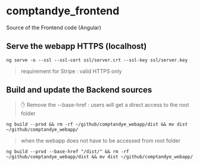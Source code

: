 # comptandye_frontend
Source of the Frontend code (Angular)

## Serve the webapp HTTPS (localhost)
`ng serve -o --ssl --ssl-cert ssl/server.crt --ssl-key ssl/server.key`
> requirement for Stripe : valid HTTPS only

## Build and update the Backend sources
> ✋ Remove the --base-href : users will get a direct access to the root folder

`ng build --prod && rm -rf ~/github/comptandye_webapp/dist && mv dist ~/github/comptandye_webapp/`

> when the webapp does not have to be accessed from root folder

`ng build --prod --base-href "/dist/" && rm -rf ~/github/comptandye_webapp/dist && mv dist ~/github/comptandye_webapp/`
